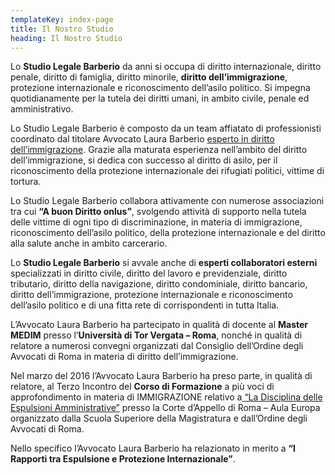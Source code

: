 ```yaml
---
templateKey: index-page
title: Il Nostro Studio
heading: Il Nostro Studio
---
```

Lo **Studio Legale Barberio** da anni si occupa di diritto internazionale, diritto penale, diritto di famiglia, diritto minorile, **diritto dell’immigrazione**, protezione internazionale e riconoscimento dell’asilo politico. Si impegna quotidianamente per la tutela dei diritti umani, in ambito civile, penale ed amministrativo.

Lo Studio Legale Barberio è composto da un team affiatato di professionisti coordinato dal titolare Avvocato Laura Barberio [esperto in diritto dell’immigrazione](</assets/esperto-in_barberio.pdf>). Grazie alla maturata esperienza nell’ambito del diritto dell’immigrazione, si dedica con successo al diritto di asilo, per il riconoscimento della protezione internazionale dei rifugiati politici, vittime di tortura.

Lo Studio Legale Barberio collabora attivamente con numerose associazioni tra cui **“A buon Diritto onlus”**, svolgendo attività di supporto nella tutela delle vittime di ogni tipo di discriminazione, in materia di immigrazione, riconoscimento dell’asilo politico, della protezione internazionale e del diritto alla salute anche in ambito carcerario.

Lo **Studio Legale Barberio** si avvale anche di **esperti collaboratori esterni** specializzati in diritto civile, diritto del lavoro e previdenziale, diritto tributario, diritto della navigazione, diritto condominiale, diritto bancario, diritto dell’immigrazione, protezione internazionale e riconoscimento dell’asilo politico e di una fitta rete di corrispondenti in tutta Italia.

L’Avvocato Laura Barberio ha partecipato in qualità di docente al **Master MEDIM** presso l’**Università di Tor Vergata – Roma**, nonché in qualità di relatore a numerosi convegni organizzati dal Consiglio dell’Ordine degli Avvocati di Roma in materia di diritto dell’immigrazione.

Nel marzo del 2016 l’Avvocato Laura Barberio ha preso parte, in qualità di relatore, al Terzo Incontro del **Corso di Formazione** a più voci di approfondimento in materia di IMMIGRAZIONE relativo a[ “La Disciplina delle Espulsioni Amministrative”](/assets/immigrazione-terzo-incontro-31-marzo-2016-la-disciplina-delle-espulsioni-amministrative.pdf) presso la Corte d’Appello di Roma – Aula Europa organizzato dalla Scuola Superiore della Magistratura e dall’Ordine degli Avvocati di Roma.

Nello specifico l’Avvocato Laura Barberio ha relazionato in merito a **“I Rapporti tra Espulsione e Protezione Internazionale”**.

